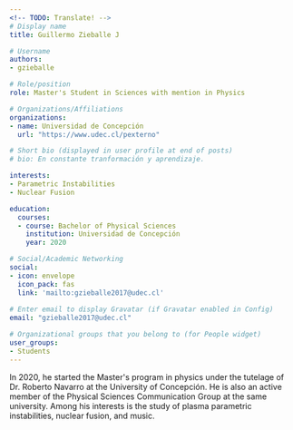 ```yaml
---
<!-- TODO: Translate! -->
# Display name
title: Guillermo Zieballe J

# Username
authors:
- gzieballe

# Role/position
role: Master's Student in Sciences with mention in Physics

# Organizations/Affiliations
organizations:
- name: Universidad de Concepción
  url: "https://www.udec.cl/pexterno"

# Short bio (displayed in user profile at end of posts)
# bio: En constante tranformación y aprendizaje.

interests:
- Parametric Instabilities
- Nuclear Fusion

education:
  courses:
  - course: Bachelor of Physical Sciences
    institution: Universidad de Concepción
    year: 2020

# Social/Academic Networking
social:
- icon: envelope
  icon_pack: fas
  link: 'mailto:gzieballe2017@udec.cl'
  
# Enter email to display Gravatar (if Gravatar enabled in Config)
email: "gzieballe2017@udec.cl"

# Organizational groups that you belong to (for People widget)
user_groups:
- Students
---
```


In 2020, he started the Master's program in physics under the tutelage
of Dr. Roberto Navarro at the University of Concepción. He is also an
active member of the Physical Sciences Communication Group at the same
university. Among his interests is the study of plasma parametric
instabilities, nuclear fusion, and music.
